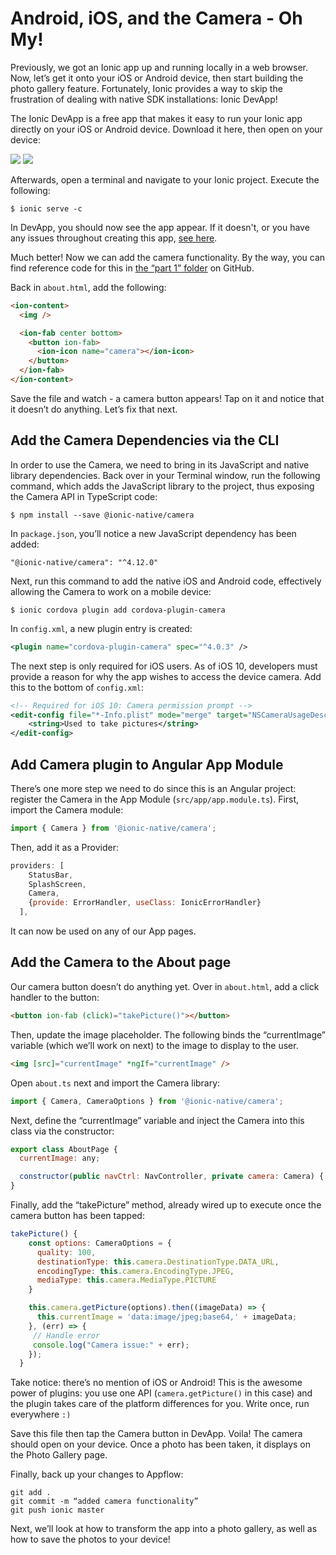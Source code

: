 ---
---

# Android, iOS, and the Camera - Oh My!

Previously, we got an Ionic app up and running locally in a web browser. Now, let’s get it onto your iOS or Android device, then start building the photo gallery feature. Fortunately, Ionic provides a way to skip the frustration of dealing with native SDK installations: Ionic DevApp!

The Ionic DevApp is a free app that makes it easy to run your Ionic app directly on your iOS or Android device. Download it here, then open on your device:

<a href="https://itunes.apple.com/us/app/ionic-devapp/id1233447133?ls=1&mt=8" ><img src="/docs/img/guides/first-app-v3/appstore.png" /></a>
<a href="https://play.google.com/store/apps/details?id=io.ionic.devapp&hl=en" ><img src="/docs/img/guides/first-app-v3/playstore.png" /></a>

Afterwards, open a terminal and navigate to your Ionic project. Execute the following:

```shell
$ ionic serve -c
```

In DevApp, you should now see the app appear. If it doesn't, or you have any issues throughout creating this app, [see here](https://ionicframework.com/docs/pro/devapp/).

Much better! Now we can add the camera functionality. By the way, you can find reference code for this in [the “part 1” folder](https://github.com/ionic-team/photo-gallery-tutorial-ionic3/tree/master/part1) on GitHub.

Back in `about.html`, add the following:

```html
<ion-content>
  <img />

  <ion-fab center bottom>
    <button ion-fab>
      <ion-icon name="camera"></ion-icon>
    </button>
  </ion-fab>
</ion-content>
```

Save the file and watch - a camera button appears! Tap on it and notice that it doesn’t do anything. Let’s fix that next.

## Add the Camera Dependencies via the CLI

In order to use the Camera, we need to bring in its JavaScript and native library dependencies. Back over in your Terminal window, run the following command, which adds the JavaScript library to the project, thus exposing the Camera API in TypeScript code:

```shell
$ npm install --save @ionic-native/camera
```

In `package.json`, you’ll notice a new JavaScript dependency has been added:

`"@ionic-native/camera": "^4.12.0"`

Next, run this command to add the native iOS and Android code, effectively allowing the Camera to work on a mobile device:

```shell
$ ionic cordova plugin add cordova-plugin-camera
```

In `config.xml`, a new plugin entry is created:

```xml
<plugin name="cordova-plugin-camera" spec="^4.0.3" />
```

The next step is only required for iOS users. As of iOS 10, developers must provide a reason for why the app wishes to access the device camera. Add this to the bottom of `config.xml`:

```xml
<!-- Required for iOS 10: Camera permission prompt -->
<edit-config file="*-Info.plist" mode="merge" target="NSCameraUsageDescription">
    <string>Used to take pictures</string>
</edit-config>
```

## Add Camera plugin to Angular App Module

There’s one more step we need to do since this is an Angular project: register the Camera in the App Module (`src/app/app.module.ts`). First, import the Camera module:

```Javascript
import { Camera } from '@ionic-native/camera';
```

Then, add it as a Provider:

```Javascript
providers: [
    StatusBar,
    SplashScreen,
    Camera,
    {provide: ErrorHandler, useClass: IonicErrorHandler}
  ],
```

It can now be used on any of our App pages.

## Add the Camera to the About page

Our camera button doesn’t do anything yet. Over in `about.html`, add a click handler to the button:

```html
<button ion-fab (click)="takePicture()"></button>
```

Then, update the image placeholder. The following binds the “currentImage” variable (which we’ll work on next) to the image to display to the user.

```html
<img [src]="currentImage" *ngIf="currentImage" />
```

Open `about.ts` next and import the Camera library:

```Javascript
import { Camera, CameraOptions } from '@ionic-native/camera';
```

Next, define the “currentImage” variable and inject the Camera into this class via the constructor:

```Javascript
export class AboutPage {
  currentImage: any;

  constructor(public navCtrl: NavController, private camera: Camera) {
}
```

Finally, add the “takePicture” method, already wired up to execute once the camera button has been tapped:

```Javascript
takePicture() {
    const options: CameraOptions = {
      quality: 100,
      destinationType: this.camera.DestinationType.DATA_URL,
      encodingType: this.camera.EncodingType.JPEG,
      mediaType: this.camera.MediaType.PICTURE
    }

    this.camera.getPicture(options).then((imageData) => {
      this.currentImage = 'data:image/jpeg;base64,' + imageData;
    }, (err) => {
     // Handle error
     console.log("Camera issue:" + err);
    });
  }
```

Take notice: there’s no mention of iOS or Android! This is the awesome power of plugins: you use one API (`camera.getPicture()` in this case) and the plugin takes care of the platform differences for you. Write once, run everywhere `:)`

Save this file then tap the Camera button in DevApp. Voila! The camera should open on your device. Once a photo has been taken, it displays on the Photo Gallery page.

Finally, back up your changes to Appflow:

```shell
git add .
git commit -m “added camera functionality”
git push ionic master
```

Next, we’ll look at how to transform the app into a photo gallery, as well as how to save the photos to your device!
